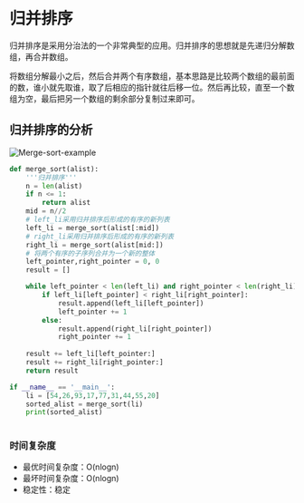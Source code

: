 # 归并排序

归并排序是采用分治法的一个非常典型的应用。归并排序的思想就是先递归分解数组，再合并数组。

将数组分解最小之后，然后合并两个有序数组，基本思路是比较两个数组的最前面的数，谁小就先取谁，取了后相应的指针就往后移一位。然后再比较，直至一个数组为空，最后把另一个数组的剩余部分复制过来即可。

## 归并排序的分析

![Merge-sort-example](.\资料\images\Merge-sort-example.gif)

```python
def merge_sort(alist):
    '''归并排序'''
    n = len(alist)
    if n <= 1:
        return alist
    mid = n//2
    # left_li采用归并排序后形成的有序的新列表
    left_li = merge_sort(alist[:mid])
    # right_li采用归并排序后形成的有序的新列表
    right_li = merge_sort(alist[mid:])
    # 将两个有序的子序列合并为一个新的整体
    left_pointer,right_pointer = 0, 0
    result = []

    while left_pointer < len(left_li) and right_pointer < len(right_li):
        if left_li[left_pointer] < right_li[right_pointer]:
            result.append(left_li[left_pointer])
            left_pointer += 1
        else:
            result.append(right_li[right_pointer])
            right_pointer += 1
    
    result += left_li[left_pointer:]
    result += right_li[right_pointer:]
    return result

if __name__ == '__main__':
    li = [54,26,93,17,77,31,44,55,20]
    sorted_alist = merge_sort(li)
    print(sorted_alist)
    
```

### 时间复杂度

- 最优时间复杂度：O(nlogn)
- 最坏时间复杂度：O(nlogn)
- 稳定性：稳定